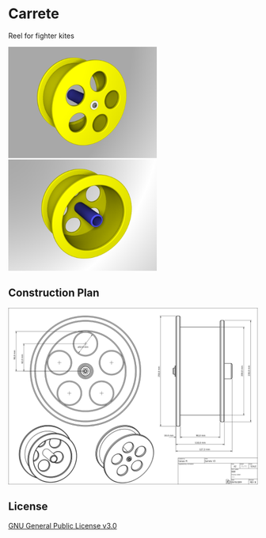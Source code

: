 # **Carrete**

Reel for fighter kites

<img src="./build/rendering-1.png" alt="drawing" width="300"/> &nbsp;&nbsp;
<img src="./build/rendering-2.png" alt="drawing" width="300"/>

## **Construction Plan**

<img src="./build/carrete0001.png" alt="drawing" width="600"/>

## **License**

[GNU General Public License v3.0](LICENSE)
